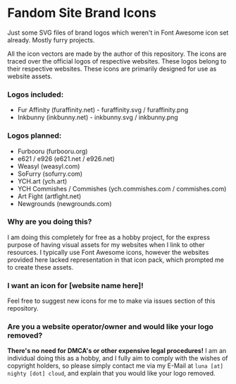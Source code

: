 # Fandom Site Brand Icons

Just some SVG files of brand logos which weren't in Font Awesome icon set already. Mostly furry projects.

All the icon vectors are made by the author of this repository. The icons are traced over the official logos of respective websites. These logos belong to their respective websites.
These icons are primarily designed for use as website assets.

### Logos included:

- Fur Affinity (furaffinity.net) - furaffinity.svg / furaffinity.png
- Inkbunny (inkbunny.net) - inkbunny.svg / inkbunny.png

### Logos planned:

- Furbooru (furbooru.org)
- e621 / e926 (e621.net / e926.net)
- Weasyl (weasyl.com)
- SoFurry (sofurry.com)
- YCH.art (ych.art)
- YCH Commishes / Commishes (ych.commishes.com / commishes.com)
- Art Fight (artfight.net)
- Newgrounds (newgrounds.com)

### Why are you doing this?

I am doing this completely for free as a hobby project, for the express purpose of having visual assets for my websites when I link to other resources. I typically use Font Awesome icons, however the websites provided here lacked representation in that icon pack, which prompted me to create these assets.

### I want an icon for [website name here]!

Feel free to suggest new icons for me to make via issues section of this repository.

### Are you a website operator/owner and would like your logo removed?

**There's no need for DMCA's or other expensive legal procedures!** I am an individual doing this as a hobby, and I fully aim to comply with the wishes of copyright holders, so please simply contact me via my E-Mail at `luna [at] nighty [dot] cloud`, and explain that you would like your logo removed.
